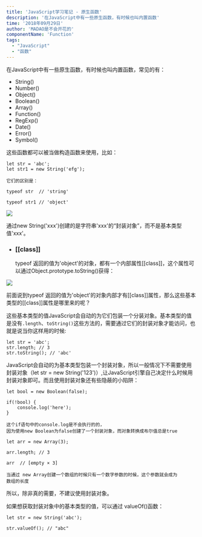 ```yaml
---
title: 'JavaScript学习笔记 - 原生函数'
description: '在JavaScript中有一些原生函数，有时候也叫内置函数'
time: '2018年09月29日'
author: 'MADAO是不会开花的'
componentName: 'Function'
tags:
  - "JavaScript"
  - "函数"
---
```



在JavaScript中有一些原生函数，有时候也叫内置函数，常见的有：

- String()
- Number()
- Object()
- Boolean()
- Array()
- Function()
- RegExp()
- Date()
- Error()
- Symbol()


这些函数都可以被当做构造函数来使用，比如：
```
let str = 'abc';
let str1 = new String('efg');

它们的区别是：

typeof str  // 'string'

typeof str1 // 'object'

```


![](https://user-gold-cdn.xitu.io/2018/9/29/166231364a36d8c1?w=550&h=452&f=png&s=45429)

通过new String('xxx')创建的是字符串'xxx'的“封装对象”，而不是基本类型值'xxx'。
- ### [[class]]

  typeof 返回的值为'object'的对象，都有一个内部属性[[class]]，这个属性可以通过Object.prototype.toString()获得：
  
![](https://user-gold-cdn.xitu.io/2018/9/29/16624bce8bbe9c87?w=746&h=688&f=png&s=132823)

前面说到typeof 返回的值为'object'的对象内部才有[[class]]属性，那么这些基本类型的[[class]]属性是哪里来的呢？

这些基本类型的值JavaScript会自动的为它们包装一个分装对象。基本类型的值是没有`.length`、`toString()`这些方法的，需要通过它们的封装对象才能访问，也就是说当你这样用的时候:
```
let str = 'abc';
str.length; // 3
str.toString(); // 'abc'
```
JavaScript会自动的为基本类型包装一个封装对象，所以一般情况下不需要使用封装对象（let str = new String('123')）,让JavaScript引擎自己决定什么时候用封装对象即可。而且使用封装对象还有些隐蔽的小陷阱：

```
let bool = new Boolean(false);

if(!bool) {
    console.log('here');
}

这个if语句中的console.log是不会执行的的，
因为使用new Boolean为false创建了一个封装对象，而对象转换成布尔值总是true

let arr = new Array(3);

arr.length; // 3

arr  // [empty × 3]

当通过 new Array创建一个数组的时候只有一个数字参数的时候，这个参数就会成为
数组的长度
```

所以，除非真的需要，不建议使用封装对象。

如果想获取封装对象中的基本类型的值，可以通过 valueOf()函数：

```
let str = new String('abc');

str.valueOf(); // "abc"
```



